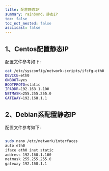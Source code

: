 ```yaml
---
title: 配置静态IP
summary: rainbond，静态IP
toc: false
toc_not_nested: false
asciicast: false
---
```


## 1、Centos配置静态IP

配置文件参考如下:

 ```bash
cat /etc/sysconfig/network-scripts/ifcfg-eth0
DEVICE=eth0
ONBOOT=yes
BOOTPROTO=static
IPADDR=192.168.1.100
NETMASK=255.255.255.0
GATEWAY=192.168.1.1
 ```
 

## 2、Debian系配置静态IP

配置文件参考如下:
     
```bash

sudo nano /etc/network/interfaces
auto eth0
iface eth0 inet static
address 192.168.1.100
netmask 255.255.255.0
gateway 192.168.1.1
```
